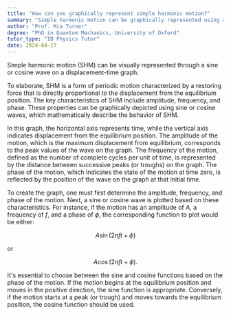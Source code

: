 ```yaml
---
title: "How can you graphically represent simple harmonic motion?"
summary: "Simple harmonic motion can be graphically represented using a sine or cosine wave on a displacement-time graph."
author: "Prof. Mia Turner"
degree: "PhD in Quantum Mechanics, University of Oxford"
tutor_type: "IB Physics Tutor"
date: 2024-04-27
---
```


Simple harmonic motion (SHM) can be visually represented through a sine or cosine wave on a displacement-time graph.

To elaborate, SHM is a form of periodic motion characterized by a restoring force that is directly proportional to the displacement from the equilibrium position. The key characteristics of SHM include amplitude, frequency, and phase. These properties can be graphically depicted using sine or cosine waves, which mathematically describe the behavior of SHM.

In this graph, the horizontal axis represents time, while the vertical axis indicates displacement from the equilibrium position. The amplitude of the motion, which is the maximum displacement from equilibrium, corresponds to the peak values of the wave on the graph. The frequency of the motion, defined as the number of complete cycles per unit of time, is represented by the distance between successive peaks (or troughs) on the graph. The phase of the motion, which indicates the state of the motion at time zero, is reflected by the position of the wave on the graph at that initial time.

To create the graph, one must first determine the amplitude, frequency, and phase of the motion. Next, a sine or cosine wave is plotted based on these characteristics. For instance, if the motion has an amplitude of $A$, a frequency of $f$, and a phase of $\phi$, the corresponding function to plot would be either:

$$
A \sin(2\pi ft + \phi)
$$

or 

$$
A \cos(2\pi ft + \phi).
$$

It's essential to choose between the sine and cosine functions based on the phase of the motion. If the motion begins at the equilibrium position and moves in the positive direction, the sine function is appropriate. Conversely, if the motion starts at a peak (or trough) and moves towards the equilibrium position, the cosine function should be used.
    